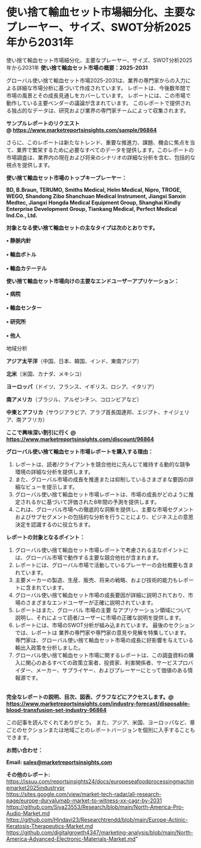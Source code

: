 # 使い捨て輸血セット市場細分化、主要なプレーヤー、サイズ、SWOT分析2025年から2031年
使い捨て輸血セット市場細分化、主要なプレーヤー、サイズ、SWOT分析2025年から2031年
<strong><b>使い捨て輸血セット市場の概要：2025-2031</b></strong>

グローバル使い捨て輸血セット市場2025-2031は、業界の専門家からの入力による詳細な市場分析に基づいて作成されています。 レポートは、今後数年間で市場の風景とその成長見通しをカバーしています。 レポートには、この市場で動作している主要ベンダーの議論が含まれています。 このレポートで提供される独占的なデータは、研究および業界の専門家チームによって収集されます。

<strong>サンプルレポートのリクエスト @ <a href=https://www.marketreportsinsights.com/sample/96864>https://www.marketreportsinsights.com/sample/96864</a></strong>

さらに、このレポートは新たなトレンド、重要な推進力、課題、機会に焦点を当て、業界で繁栄するために必要なすべてのデータを提供します。このレポートの市場調査は、業界内の現在および将来のシナリオの詳細な分析を含む、包括的な視点を提供します。

<strong>使い捨て輸血セット市場のトップキープレーヤー：</strong>

<strong>BD, B.Braun, TERUMO, Smiths Medical, Helm Medical, Nipro, TROGE, WEGO, Shandong Zibo Shanchuan Medical Instrument, Jiangxi Sanxin Medtec, Jiangxi Hongda Medical Equipment Group, Shanghai Kindly Enterprise Development Group, Tiankang Medical, Perfect Medical Ind.Co., Ltd.</strong>

<strong><b>対象となる使い捨て輸血セットの主なタイプは次のとおりです。</b></strong>

<strong>• 静脈内針<br><br>• 輸血ボトル<br><br>• 輸血カテーテル</strong>

<strong><b>使い捨て輸血セット市場向けの主要なエンドユーザーアプリケーション：</b></strong>

<strong>• 病院<br><br>• 輸血センター<br><br>• 研究所<br><br>• 他人</strong>

 地域分析

<strong><b>アジア太平洋</b></strong>（中国、日本、韓国、インド、東南アジア）

<strong><b>北米</b></strong>（米国、カナダ、メキシコ）

<strong><b>ヨーロッパ</b></strong>（ドイツ、フランス、イギリス、ロシア、イタリア）

<strong><b>南アメリカ</b></strong>（ブラジル、アルゼンチン、コロンビアなど）

<strong><b>中東とアフリカ</b></strong>（サウジアラビア、アラブ首長国連邦、エジプト、ナイジェリア、南アフリカ）

<strong>ここで興味深い割引に行く @ <a href=https://www.marketreportsinsights.com/discount/96864>https://www.marketreportsinsights.com/discount/96864</a></strong>

<strong><b>グローバル使い捨て輸血セット市場レポートを購入する理由：</b></strong>
<ol>
  <li>レポートは、読者/クライアントを競合他社に先んじて維持する動的な競争環境の詳細な分析を提供します。</li>
  <li>また、グローバル市場の成長を推進または抑制しているさまざまな要因の詳細なビューを提示します。</li>
  <li>グローバル使い捨て輸血セット市場レポートは、市場の成長がどのように推定されるかに基づいて評価された8年間の予測を提供します。</li>
  <li>これは、グローバル市場への徹底的な洞察を提供し、主要な市場セグメントおよびサブセグメントの包括的な分析を行うことにより、ビジネス上の意思決定を認識するのに役立ちます。</li>
</ol>
<strong><b>レポートの対象となるポイント：</b></strong>
<ol>
  <li>グローバル使い捨て輸血セット市場レポートで考慮される主なポイントには、グローバル市場で動作する主要な競合他社が含まれます。</li>
  <li>レポートには、グローバル市場で活動しているプレーヤーの会社概要も含まれています。</li>
  <li>主要メーカーの製造、生産、販売、将来の戦略、および技術的能力もレポートに含まれています。</li>
  <li>グローバル使い捨て輸血セット市場の成長要因が詳細に説明されており、市場のさまざまなエンドユーザーが正確に説明されています。</li>
  <li>レポートはまた、グローバル 市場の主要 なアプリケーション領域について説明し、それによって読者/ユーザーに市場の正確な説明を提供します。</li>
  <li>レポートには、市場のSWOT分析が組み込まれています。 最後のセクションでは、レポートは 業界の専門家や専門家の意見や見解を特集しています。 専門家は、グローバル使い捨て輸血セット市場の成長に好影響を与えている輸出入政策を分析しました。</li>
  <li>グローバル使い捨て輸血セット市場に関するレポートは、この調査資料の購入に関心のあるすべての政策立案者、投資家、利害関係者、サービスプロバイダー、メーカー、サプライヤー、およびプレーヤーにとって価値のある情報源です。</li>
</ol><br>
<strong>完全なレポートの説明、目次、図表、グラフなどにアクセスします。@ <a href=https://www.marketreportsinsights.com/industry-forecast/disposable-blood-transfusion-set-industry-96864>https://www.marketreportsinsights.com/industry-forecast/disposable-blood-transfusion-set-industry-96864</a></strong>

この記事を読んでくれてありがとう。 また、アジア、米国、ヨーロッパなど、章ごとのセクションまたは地域ごとのレポートバージョンを個別に入手することもできます。

<strong><b>お問い合わせ：</b></strong>

<strong>Email: </strong><a href=mailto:sales@marketreportsinsights.com><strong>sales@marketreportsinsights.com</strong></a>

<strong>その他のレポート:</strong>
<br>
<a href=https://issuu.com/reportsinsights24/docs/europeseafoodprocessingmachinemarket2025industrypr>https://issuu.com/reportsinsights24/docs/europeseafoodprocessingmachinemarket2025industrypr</a>
<br>
<a href=https://sites.google.com/view/market-tech-radar/all-research-page/europe-durvalumab-market-to-witness-xx-cagr-by-2031>https://sites.google.com/view/market-tech-radar/all-research-page/europe-durvalumab-market-to-witness-xx-cagr-by-2031</a>
<br>
<a href=https://github.com/Siya23553/Research/blob/main/North-America-Pro-Audio-Market.md>https://github.com/Siya23553/Research/blob/main/North-America-Pro-Audio-Market.md</a>
<br>
<a href=https://github.com/Hindavi23/Researchtrendd/blob/main/Europe-Actinic-Keratosis-Therapeutics-Market.md>https://github.com/Hindavi23/Researchtrendd/blob/main/Europe-Actinic-Keratosis-Therapeutics-Market.md</a>
<br>
<a href=https://github.com/digitalgrowth4347/marketing-analysis/blob/main/North-America-Advanced-Electronic-Materials-Market.md>https://github.com/digitalgrowth4347/marketing-analysis/blob/main/North-America-Advanced-Electronic-Materials-Market.md</a>"
